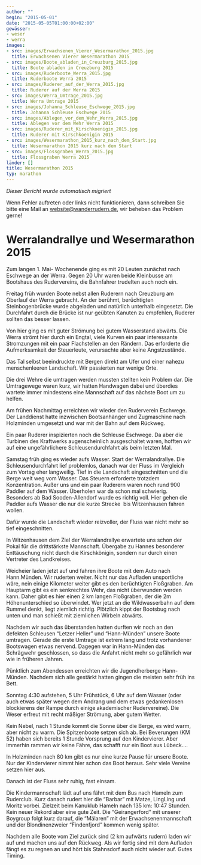 ```yaml
---
author: ""
begin: "2015-05-01"
date: "2015-05-05T01:00:00+02:00"
gewässer:
- weser
- werra
images:
- src: images/Erwachsenen_Vierer_Wesermarathon_2015.jpg
  title: Erwachsenen Vierer Wesermarathon 2015
- src: images/Boote_abladen_in_Creuzburg_2015.jpg
  title: Boote abladen in Creuzburg 2015
- src: images/Ruderboote_Werra_2015.jpg
  title: Ruderboote Werra 2015
- src: images/Ruderer_auf_der_Werra_2015.jpg
  title: Ruderer auf der Werra 2015
- src: images/Werra_Umtrage_2015.jpg
  title: Werra Umtrage 2015
- src: images/Johanna_Schleuse_Eschwege_2015.jpg
  title: Johanna Schleuse Eschwege 2015
- src: images/Ablegen_vor_dem_Wehr_Werra_2015.jpg
  title: Ablegen vor dem Wehr Werra 2015
- src: images/Ruderer_mit_Kirschkoenigin_2015.jpg
  title: Ruderer mit Kirschkoenigin 2015
- src: images/Wesermarathon_2015_kurz_nach_dem_Start.jpg
  title: Wesermarathon 2015 kurz nach dem Start
- src: images/Flossgraben_Werra_2015.jpg
  title: Flossgraben Werra 2015
länder: []
title: Wesermarathon 2015
typ: marathon
---
```



*Dieser Bericht wurde automatisch migriert*

Wenn Fehler auftreten oder links nicht funktionieren, dann schreiben Sie bitte eine Mail an website@wanderrudern.de, wir beheben das Problem gerne!



# Werralandrallye und Wesermarathon 2015


Zum langen 1. Mai- Wochenende ging es mit 20 Leuten zunächst nach Eschwege an der Werra. Gegen 20 Uhr waren beide Kleinbusse am Bootshaus des Rudervereins, die Bahnfahrer trudelten auch noch ein.

Freitag früh wurden Boote nebst allen Ruderern nach Creuzburg am Oberlauf der Werra gebracht. An der berühmt, berüchtigten Steinbogenbrücke wurde abgeladen und natürlich unterhalb eingesetzt. Die Durchfahrt durch die Brücke ist nur geübten Kanuten zu empfehlen, Ruderer sollten das besser lassen.

Von hier ging es mit guter Strömung bei gutem Wasserstand abwärts. Die Werra strömt hier durch ein Engtal, viele Kurven ein paar interessante Stromzungen mit ein paar Flachstellen an den Rändern. Das erforderte die Aufmerksamkeit der Steuerleute, verursachte aber keine Angstzustände.

Das Tal selbst beeindruckte mit Bergen direkt am Ufer und einer nahezu menschenleeren Landschaft. Wir passierten nur wenige Orte.

Die drei Wehre die umtragen werden mussten stellten kein Problem dar. Die Umtragewege waren kurz, wir hatten Handwagen dabei und überdies wartete immer mindestens eine Mannschaft auf das nächste Boot um zu helfen.

Am frühen Nachmittag erreichten wir wieder den Ruderverein Eschwege. Der Landdienst hatte inzwischen Bootsanhänger und Zugmaschine nach Holzminden umgesetzt und war mit der Bahn auf dem Rückweg.

Ein paar Ruderer inspizierten noch die Schleuse Eschwege. Da aber die Turbinen des Kraftwerks augenscheinlich ausgeschaltet waren, hofften wir auf eine ungefährlichere Schleusendurchfahrt als beim letzten Mal.

Samstag früh ging es wieder aufs Wasser. Start der Werralandrallye. Die Schleusendurchfahrt lief problemlos, danach war der Fluss im Vergleich zum Vortag eher langweilig. Tief in die Landschaft eingeschnitten und die Berge weit weg vom Wasser. Das Steuern erforderte trotzdem Konzentration. Außer uns und ein paar Ruderern waren noch rund 900 Paddler auf dem Wasser. Überholen war da schon mal schwierig. Besonders ab Bad Sooden-Allendorf wurde es richtig voll. Hier gehen die Paddler aufs Wasser die nur die kurze Strecke  bis Witzenhausen fahren wollen.

Dafür wurde die Landschaft wieder reizvoller, der Fluss war nicht mehr so tief eingeschnitten.

In Witzenhausen dem Ziel der Werralandrallye erwartete uns schon der Pokal für die drittstärkste Mannschaft. Übergabe zu Hannes besonderer Enttäuschung nicht durch die Kirschkönigin, sondern nur durch einen Vertreter des Landkreises.

Weicheier laden jetzt auf und fahren ihre Boote mit dem Auto nach Hann.Münden. Wir ruderten weiter. Nicht nur das Aufladen unsportliche wäre, nein einige Kilometer weiter gibt es den berüchtigten Floßgraben. Am Hauptarm gibt es ein senkrechtes Wehr, das nicht überwunden werden kann. Daher gibt es hier einen 2 km langen Floßgraben, der die 2m Höhenunterschied so überwindet. Wer jetzt an die Wildwasserbahn auf dem Rummel denkt, liegt ziemlich richtig. Plötzlich kippt der Bootsbug nach unten und man schießt mit ziemlichen Wirbeln abwärts.

Nachdem wir auch das überstanden hatten durften wir noch an den defekten Schleusen “Letzer Heller” und “Hann-Münden” unsere Boote umtragen. Gerade die erste Umtrage ist extrem lang und trotz vorhandener Bootswagen etwas nervend. Dagegen war in Hann-Münden das Schrägwehr geschlossen, so dass die Anfahrt nicht mehr so gefährlich war wie in früheren Jahren.

Pünktlich zum Abendessen erreichten wir die Jugendherberge Hann-Münden. Nachdem sich alle gestärkt hatten gingen die meisten sehr früh ins Bett.

Sonntag 4:30 aufstehen, 5 Uhr Frühstück, 6 Uhr auf dem Wasser (oder auch etwas später wegen dem Andrang und dem etwas gedankenlosen blockierens der Rampe durch einige akademischer Rudervereine). Die Weser erfreut mit recht mäßiger Strömung, aber gutem Wetter.

Kein Nebel, nach 1 Stunde kommt die Sonne über die Berge, es wird warm, aber nicht zu warm. Die Spitzenboote setzen sich ab. Bei Beverungen (KM 52) haben sich bereits 1 Stunde Vorsprung auf den Kindervierer. Aber immerhin rammen wir keine Fähre, das schafft nur ein Boot aus Lübeck....

In Holzminden nach 80 km gibt es nur eine kurze Pause für unsere Boote. Nur der Kindervierer nimmt hier schon das Boot heraus. Sehr viele Vereine setzen hier aus.

Danach ist der Fluss sehr ruhig, fast einsam.

Die Kindermannschaft lädt auf uns fährt mit dem Bus nach Hameln zum Ruderclub. Kurz danach rudert hier die “Barbar” mit Matze, LingLing und Moritz vorbei. Zielzeit beim Kanuklub Hameln nach 135 km: 10:47 Stunden. Kein neuer Rekord aber eine gute Zeit. Die “Geirangerford” mit unserer Boygroup folgt kurz darauf, die “Mälaren” mit der Erwachsenenmannschaft und der Blondinenzweier “Findenfjord” kommen wenig später.

Nachdem alle Boote vom Ziel zurück sind (2 km aufwärts rudern) laden wir auf und machen uns auf den Rückweg. Als wir fertig sind mit dem Aufladen fängt es zu regnen an und hört bis Stahnsdorf auch nicht wieder auf. Gutes Timing.